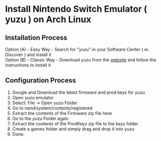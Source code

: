 # Install Nintendo Switch Emulator ( yuzu ) on Arch Linux

## Installation Process

Option (A) - Easy Way - Search for "yuzu" in your Software Center ( ie. Discover ) and install it  
Option (B) - Classic Way - Download yuzu from the [website](https://yuzu-emu.org/downloads/#linux) and follow the instructions to install it  

## Configuration Process
1. Google and Download the latest firmware and prod keys for yuzu
2. Open yuzu emulator
3. Select: File -> Open yuzu Folder
4. Go to nand/system/contents/registered
5. Extract the contents of the Firmware zip file here
6. Go to the yuzu Folder again
7. Extract the contents of the ProdKeys zip file to the keys folder
8. Create a games folder and simply drag and drop it into yuzu
9. Done.
